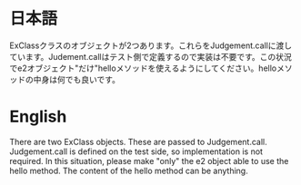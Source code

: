 # 日本語

ExClassクラスのオブジェクトが2つあります。これらをJudgement.callに渡しています。Judement.callはテスト側で定義するので実装は不要です。この状況でe2オブジェクト"だけ"helloメソッドを使えるようにしてください。helloメソッドの中身は何でも良いです。

# English

There are two ExClass objects. These are passed to Judgement.call. Judgement.call is defined on the test side, so implementation is not required. In this situation, please make "only" the e2 object able to use the hello method. The content of the hello method can be anything.